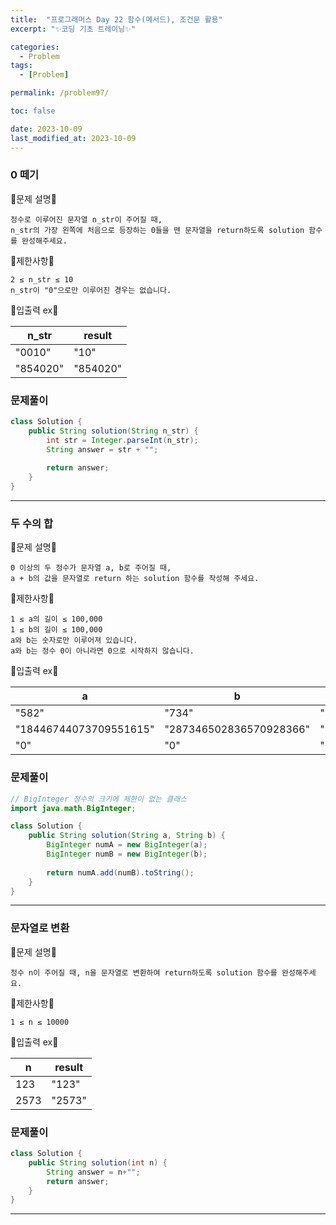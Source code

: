 ```yaml
---
title:  "프로그래머스 Day 22 함수(메서드), 조건문 활용"
excerpt: "✨코딩 기초 트레이닝✨"

categories:
  - Problem
tags:
  - [Problem]

permalink: /problem97/

toc: false

date: 2023-10-09
last_modified_at: 2023-10-09
---
```


### 0 떼기

💫문제 설명💫

```
정수로 이루어진 문자열 n_str이 주어질 때,
n_str의 가장 왼쪽에 처음으로 등장하는 0들을 뗀 문자열을 return하도록 solution 함수를 완성해주세요.
```

💫제한사항💫

```
2 ≤ n_str ≤ 10
n_str이 "0"으로만 이루어진 경우는 없습니다.
```

💫입출력 ex💫

|n_str|result|
|---|---|
|"0010"|"10"|
|"854020"|"854020"|

### 문제풀이

```java
class Solution {
    public String solution(String n_str) {
        int str = Integer.parseInt(n_str);
        String answer = str + "";
        
        return answer;
    }
}
```

<hr>

### 두 수의 합

💫문제 설명💫

```
0 이상의 두 정수가 문자열 a, b로 주어질 때,
a + b의 값을 문자열로 return 하는 solution 함수를 작성해 주세요.
```

💫제한사항💫

```
1 ≤ a의 길이 ≤ 100,000
1 ≤ b의 길이 ≤ 100,000
a와 b는 숫자로만 이루어져 있습니다.
a와 b는 정수 0이 아니라면 0으로 시작하지 않습니다.
```

💫입출력 ex💫

|a|b|result|
|---|---|---|
|"582"|"734"|"1316"|
|"18446744073709551615"|"287346502836570928366"|"305793246910280479981"|
|"0"|"0"|"0"|

### 문제풀이

```java
// BigInteger 정수의 크기에 제한이 없는 클래스
import java.math.BigInteger;

class Solution {
    public String solution(String a, String b) {
        BigInteger numA = new BigInteger(a);
        BigInteger numB = new BigInteger(b);
        
        return numA.add(numB).toString();
    }
}
```

<hr>

### 문자열로 변환

💫문제 설명💫

```
정수 n이 주어질 때, n을 문자열로 변환하여 return하도록 solution 함수를 완성해주세요.
```

💫제한사항💫

```
1 ≤ n ≤ 10000
```

💫입출력 ex💫

|n|result|
|---|---|
|123|"123"|
|2573|"2573"|

### 문제풀이

```java
class Solution {
    public String solution(int n) {
        String answer = n+"";
        return answer;
    }
}
```

<hr>
